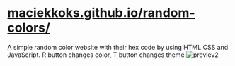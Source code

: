 # [maciekkoks.github.io/random-colors/](https://maciekkoks.github.io/random-colors/)
A simple random color website with their hex code by using HTML CSS and JavaScript.
R button changes color,
T button changes theme
![previev2](https://raw.githubusercontent.com/maciekkoks/random-colors/main/img/prev.jpg)
